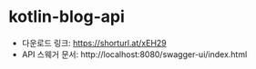 # kotlin-blog-api

- 다운로드 링크: https://shorturl.at/xEH29
- API 스웨거 문서: http://localhost:8080/swagger-ui/index.html
